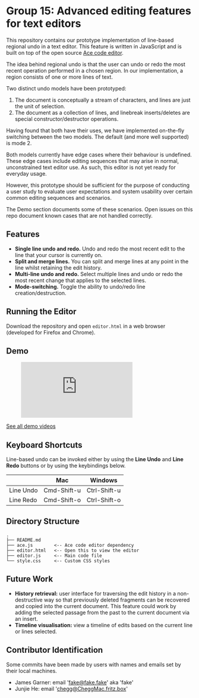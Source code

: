 # Group 15: Advanced editing features for text editors

This repository contains our prototype implementation of line-based regional undo in a text editor. This feature is written in JavaScript and is built on top of the open source [Ace code editor](https://ace.c9.io/).

The idea behind regional undo is that the user can undo or redo the most recent operation performed in a chosen region. In our implementation, a region consists of one or more lines of text.

Two distinct undo models have been prototyped:

1. The document is conceptually a stream of characters, and lines are just the unit of selection.
2. The document as a collection of lines, and linebreak inserts/deletes are special constructor/destructor operations.

Having found that both have their uses, we have implemented on-the-fly switching between the two models. The default (and more well supported) is mode 2.

Both models currently have edge cases where their behaviour is undefined. These edge cases include editing sequences that may arise in normal, unconstrained text editor use. As such, this editor is not yet ready for everyday usage.

However, this prototype should be sufficient for the purpose of conducting a user study to evaluate user expectations and system usability over certain common editing sequences and scenarios.

The Demo section documents some of these scenarios. Open issues on this repo document known cases that are not handled correctly.

## Features

- **Single line undo and redo.** Undo and redo the most recent edit to the line that your cursor is currently on.
- **Split and merge lines.** You can split and merge lines at any point in the line whilst retaining the edit history.
- **Multi-line undo and redo.** Select multiple lines and undo or redo the most recent change that applies to the selected lines.
- **Mode-switching.** Toggle the ability to undo/redo line creation/destruction.

## Running the Editor

Download the repository and open `editor.html` in a web browser (developed for Firefox and Chrome).

## Demo

<figure class="video_container">
    <iframe src="https://drive.google.com/file/d/1AlE22nopKHz-7v7yPMxMTmg5NfFpmxc7/preview" frameborder="0" allowfullscreen="true"></iframe>
</figure>

[See all demo videos](https://drive.google.com/drive/folders/1k6Bx0Lm1pt3_CEhb0BU4sML8qaCfxpqP?usp=sharing)

## Keyboard Shortcuts

Line-based undo can be invoked either by using the **Line Undo** and **Line Redo** buttons or by using the keybindings below.

|           | Mac         | Windows      |
| --------- | ----------- | ------------ |
| Line Undo | Cmd-Shift-u | Ctrl-Shift-u |
| Line Redo | Cmd-Shift-o | Ctrl-Shift-o |

## Directory Structure

```text
.
├── README.md
├── ace.js        <-- Ace code editor dependency
├── editor.html   <-- Open this to view the editor
├── editor.js     <-- Main code file
└── style.css     <-- Custom CSS styles
```

## Future Work

- **History retrieval:** user interface for traversing the edit history in a non-destructive way so that previously deleted fragments can be recovered and copied into the current document. This feature could work by adding the selected passage from the past to the current document via an insert.
- **Timeline visualisation:** view a timeline of edits based on the current line or lines selected.

## Contributor Identification

Some commits have been made by users with names and emails set by their local machines.

- James Garner: email 'fake@fake.fake' aka 'fake'
- Junjie He: email 'chegg@CheggMac.fritz.box'
